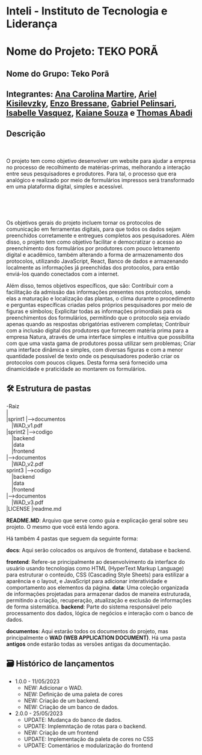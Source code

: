 # Inteli - Instituto de Tecnologia e Liderança 

# Nome do Projeto: TEKO PORÃ

## Nome do Grupo: Teko Porã

## Integrantes: <a href="https://www.linkedin.com/in/ana-carolina-cremonezi-martire-2a7335268/">Ana Carolina Martire</a>, <a href="">Ariel Kisilevzky</a>, <a href="https://www.linkedin.com/in/enzo-bressane-72a030219/">Enzo Bressane</a>, <a href="https://www.linkedin.com/in/gabriel-pelinsari-13185b1a0">Gabriel Pelinsari</a>, <a href="https://www.linkedin.com/in/isabelle-beatriz-vasquez-oliveira-55a19626a/">Isabelle Vasquez</a>, <a href="https://www.linkedin.com/in/kaiane-souza-cordeiro-696076268/">Kaiane Souza</a> e <a href="https://www.linkedin.com/in/thomas-abadi-4a44a1264">Thomas Abadi</a>

## Descrição

<br><br>
O projeto tem  como objetivo desenvolver um website para ajudar a empresa  no processo de recolhimento de matérias-primas, melhorando a interação entre seus pesquisadores e produtores. Para tal,  o processo que era analógico e realizado por meio de formulários impressos será transformado em uma plataforma digital, simples e acessível.
<br><br>
<p align="center">

<br><br>


Os objetivos gerais do projeto incluem tornar os protocolos de comunicação em ferramentas digitais, para que todos os dados sejam preenchidos corretamente e entregues completos aos pesquisadores. Além disso, o projeto tem como objetivo facilitar e democratizar o acesso ao preenchimento dos formulários por produtores com pouco letramento digital e acadêmico, também alterando a forma de armazenamento dos protocolos, utilizando JavaScript, React, Banco de dados e armazenando localmente as informações já preenchidas dos protocolos, para então enviá-los quando conectados com a internet.

Além disso, temos objetivos específicos, que são:
Contribuir com a facilitação da admissão das informações presentes nos protocolos, sendo elas a maturação e localização das plantas, o clima durante o procedimento e perguntas específicas criadas pelos próprios pesquisadores por meio de figuras e símbolos;
Explicitar todas as informações primordiais para os preenchimentos dos formulários, permitindo que o protocolo seja enviado apenas quando as respostas obrigatórias estiverem completas;
Contribuir com a inclusão digital dos  produtores que fornecem matéria prima para a empresa Natura, através de uma interface simples e intuitiva que possibilita com que uma vasta gama de produtores possa utilizar sem problemas;
Criar uma interface dinâmica e simples, com diversas figuras e com a menor quantidade possível de texto onde os pesquisadores poderão criar os protocolos com poucos cliques. Desta forma será fornecido uma dinamicidade e praticidade ao montarem os formulários.


## 🛠 Estrutura de pastas

-Raiz<br>
|<br>
|sprint1
    |-->documentos<br>
      &emsp;|WAD_v1.pdf<br>
|sprint2
    |-->codigo<br>
      &emsp;|backend<br>
      &emsp;|data<br>
      &emsp;|frontend<br>
    |-->documentos<br>
      &emsp;|WAD_v2.pdf<br>
sprint3
    |-->codigo<br>
      &emsp;|backend<br>
      &emsp;|data<br>
      &emsp;|frontend<br>
    |-->documentos<br>
      &emsp;|WAD_v3.pdf<br>
|LICENSE
|readme.md<br>


<b>README.MD</b>: Arquivo que serve como guia e explicação geral sobre seu projeto. O mesmo que você está lendo agora.

Há também 4 pastas que seguem da seguinte forma:

<b>docs</b>: Aqui serão colocados os arquivos de frontend, database e backend.

<b>frontend</b>: Refere-se principalmente ao desenvolvimento da interface do usuário usando tecnologias como HTML (HyperText Markup Language) para estruturar o conteúdo, CSS (Cascading Style Sheets) para estilizar a aparência e o layout, e JavaScript para adicionar interatividade e comportamento aos elementos da página.
<b>data</b>: Uma coleção organizada de informações projetadas para armazenar dados de maneira estruturada, permitindo a criação, recuperação, atualização e exclusão de informações de forma sistemática.
<b>backend</b>: Parte do sistema responsável pelo processamento dos dados, lógica de negócios e interação com o banco de dados.

<b>documentos</b>: Aqui estarão todos os documentos do projeto, mas principalmente o <b>WAD (WEB APPLICATION DOCUMENT)</b>. Há uma pasta <b>antigos</b> onde estarão todas as versões antigas da documentação.

## 🗃 Histórico de lançamentos

* 1.0.0 - 11/05/2023
    * NEW: Adicionar o WAD.
    * NEW: Definição de uma paleta de cores
    * NEW: Criação de um backend.
    * NEW: Criação de um banco de dados.
* 2.0.0 - 25/05/2023
    * UPDATE: Mudança do banco de dados.
    * UPDATE: Implemntação de rotas para o backend.
    * NEW: Criação de um frontend
    * UPDATE: Implementação da paleta de cores no CSS
    * UPDATE: Comentários e modularização do frontend
